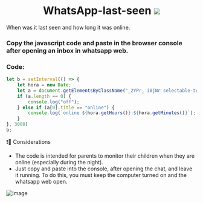 <h1 align="center">
    <br>
    WhatsApp-last-seen <img src="https://img.icons8.com/color/48/000000/whatsapp--v1.png"/>
    <br>
   
</h1>

When was it last seen and how long it was online.
### Copy the javascript code and paste in the browser console after opening an inbox in whatsapp web.

### Code:
```js
let b = setInterval(() => {
    let hora = new Date;
    let a = document.getElementsByClassName("_2YPr_ i0jNr selectable-text copyable-text");
    if (a.length == 0) {
        console.log("off");
    } else if (a[0].title == "online") {
        console.log(`online ${hora.getHours()}:${hora.getMinutes()}`);
    }
}, 3000)
b;
```

❗🔺 Considerations
 - The code is intended for parents to monitor their children when they are online (especially during the night).
 - Just copy and paste into the console, after opening the chat, and leave it running. To do this, you must keep the computer turned on and the  whatsapp web open.

![image](https://user-images.githubusercontent.com/42620040/147936235-c90a22eb-c24b-4e4a-810c-6a55c914f2b7.png)



